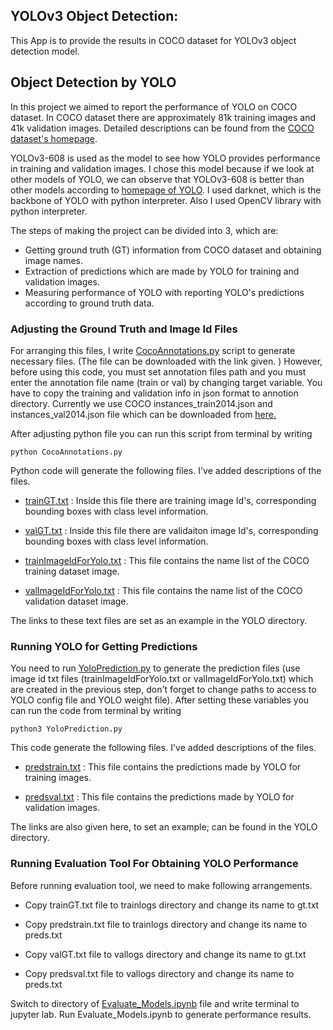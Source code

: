 ## YOLOv3 Object Detection:

This App is to provide the results in COCO dataset for YOLOv3 object detection model.

## Object Detection by YOLO

In this project we aimed to report the performance of YOLO on COCO dataset. In COCO dataset there are approximately 81k training images and 41k validation images. Detailed descriptions can be found from the [COCO dataset's homepage](http://cocodataset.org/#home). 

YOLOv3-608 is used as the model to see how YOLO provides performance in training and validation images. I chose this model because if we look at other models of YOLO, we can observe that YOLOv3-608 is better than other models according to [homepage of YOLO](https://pjreddie.com/darknet/yolo/). I used darknet, which is the backbone of YOLO with python interpreter. Also I used OpenCV library with python interpreter. 

The steps of making the project can be divided into 3, which are:
* Getting ground truth (GT) information from COCO dataset and obtaining image names.
* Extraction of predictions which are made by YOLO for training and validation images. 
* Measuring performance of YOLO with reporting YOLO's predictions according to ground truth data.

### Adjusting the Ground Truth and Image Id Files

For arranging this files, I write [CocoAnnotations.py](YOLO/Setup/CocoAnnotations.py) script to generate necessary files. (The file can be downloaded with the link given. ) However, before using this code, you must set annotation files path and you must enter the annotation file name (train or val) by changing target variable.
You have to copy the training and validation info in json format to annotion directory. Currently we use COCO instances_train2014.json and instances_val2014.json file which can be downloaded from [here.](http://images.cocodataset.org/annotations/annotations_trainval2014.zip)

After adjusting python file you can run this script from terminal by writing

```
python CocoAnnotations.py
```

Python code will generate the following files. I've added descriptions of the files.

* [trainGT.txt](YOLO/Files/trainGt.txt) : Inside this file there are training image Id's, corresponding bounding boxes with class level information.

* [valGT.txt](YOLO/Files/valGt.txt) : Inside this file there are validaiton image Id's, corresponding bounding boxes with class level information.

* [trainImageIdForYolo.txt](YOLO/Files/trainImageIdForYolo.txt) : This file contains the name list of the COCO training dataset image.

* [valImageIdForYolo.txt](YOLO/Files/valImageIdForYolo.txt) : This file contains the name list of the COCO validation dataset image.

The links to these text files are set as an example in the YOLO directory.

### Running YOLO for Getting Predictions

You need to run [YoloPrediction.py](YOLO/Setup/YoloPrediction.py) to generate the prediction files (use image id txt files (trainImageIdForYolo.txt or valImageIdForYolo.txt) which are created in the previous step, don't forget to change paths to access to YOLO config file and YOLO weight file). After setting these variables you can run the code from terminal by writing

```
python3 YoloPrediction.py
```

This code generate the following files. I've added descriptions of the files.

* [predstrain.txt](YOLO/Files/predstrain.txt) : This file contains the predictions made by YOLO for training images.

* [predsval.txt](YOLO/Files/predsVal.txt) : This file contains the predictions made by YOLO for validation images.

The links are also given here, to set an example; can be found in the YOLO directory.

### Running Evaluation Tool For Obtaining YOLO Performance

Before running evaluation tool, we need to make following arrangements.

* Copy trainGT.txt file to trainlogs directory and change its name to gt.txt

* Copy predstrain.txt file to trainlogs directory and change its name to preds.txt

* Copy valGT.txt file to vallogs directory and change its name to gt.txt

* Copy predsval.txt file to vallogs directory and change its name to preds.txt

Switch to directory of [Evaluate_Models.ipynb](YOLO/Evaluation/Evaluate_Models.ipynb) file and write terminal to jupyter lab. Run Evaluate_Models.ipynb to generate performance results.
